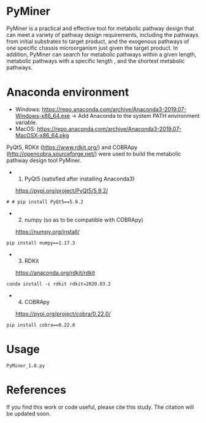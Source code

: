 # PyMiner
PyMiner is a practical and effective tool for metabolic pathway design that can meet a variety of pathway design requirements, including the pathways from initial substrates to target product, and the exogenous pathways of one specific chassis microorganism just given the target product. In addition, PyMiner can search for metabolic pathways within a given length, metabolic pathways with a specific length , and the shortest metabolic pathways.

# Anaconda environment

+ Windows:
  https://repo.anaconda.com/archive/Anaconda3-2019.07-Windows-x86_64.exe
  -> Add Anaconda to the system PATH environment variable.
+ MacOS:
  https://repo.anaconda.com/archive/Anaconda3-2019.07-MacOSX-x86_64.pkg

PyQt5, RDKit (https://www.rdkit.org/) and COBRApy (http://opencobra.sourceforge.net/) were used to build the metabolic pathway design tool PyMiner.

+ 1) PyQt5 (satisfied after installing Anaconda3)
  
    https://pypi.org/project/PyQt5/5.9.2/
```
# # pip install PyQt5==5.9.2
```

+ 2) numpy (so as to be compatible with COBRApy)
  
    https://numpy.org/install/
```
pip install numpy==1.17.3
```

+ 3) RDKit
  
    https://anaconda.org/rdkit/rdkit
```
conda install -c rdkit rdkit=2020.03.2
```

+ 4) COBRApy
  
    https://pypi.org/project/cobra/0.22.0/
```
pip install cobra==0.22.0
```

# Usage
```
PyMiner_1.0.py
```

# References
If you find this work or code useful, please cite this study. The citation will be updated soon.
